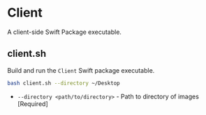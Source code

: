 # Client

A client-side Swift Package executable.

## client.sh

Build and run the `Client` Swift package executable.

```bash
bash client.sh --directory ~/Desktop
```

* `--directory <path/to/directory>` - Path to directory of images [Required]
